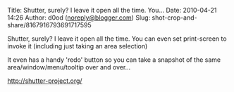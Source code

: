 Title: Shutter, surely? I leave it open all the time. You...
Date: 2010-04-21 14:26
Author: d0od (noreply@blogger.com)
Slug: shot-crop-and-share/8167916793691717595

Shutter, surely? I leave it open all the time. You can even set
print-screen to invoke it (including just taking an area selection)  
  
It even has a handy 'redo' button so you can take a snapshot of the same
area/window/menu/tooltip over and over...  
  
http://shutter-project.org/


